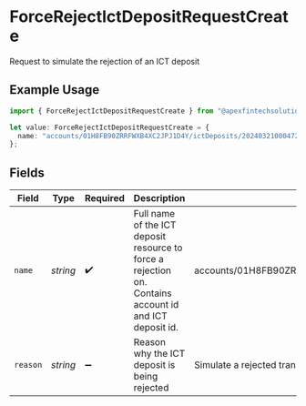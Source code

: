 # ForceRejectIctDepositRequestCreate

Request to simulate the rejection of an ICT deposit

## Example Usage

```typescript
import { ForceRejectIctDepositRequestCreate } from "@apexfintechsolutions/ascend-sdk/models/components";

let value: ForceRejectIctDepositRequestCreate = {
  name: "accounts/01H8FB90ZRRFWXB4XC2JPJ1D4Y/ictDeposits/20240321000472",
};
```

## Fields

| Field                                                                                                  | Type                                                                                                   | Required                                                                                               | Description                                                                                            | Example                                                                                                |
| ------------------------------------------------------------------------------------------------------ | ------------------------------------------------------------------------------------------------------ | ------------------------------------------------------------------------------------------------------ | ------------------------------------------------------------------------------------------------------ | ------------------------------------------------------------------------------------------------------ |
| `name`                                                                                                 | *string*                                                                                               | :heavy_check_mark:                                                                                     | Full name of the ICT deposit resource to force a rejection on. Contains account id and ICT deposit id. | accounts/01H8FB90ZRRFWXB4XC2JPJ1D4Y/ictDeposits/20240321000472                                         |
| `reason`                                                                                               | *string*                                                                                               | :heavy_minus_sign:                                                                                     | Reason why the ICT deposit is being rejected                                                           | Simulate a rejected transfer                                                                           |
